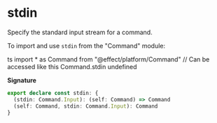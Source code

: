 # stdin

Specify the standard input stream for a command.

To import and use `stdin` from the "Command" module:

ts
import \* as Command from "@effect/platform/Command"
// Can be accessed like this
Command.stdin
undefined

**Signature**

```ts
export declare const stdin: {
  (stdin: Command.Input): (self: Command) => Command
  (self: Command, stdin: Command.Input): Command
}
```
